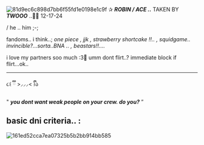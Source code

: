 ![81d9ec6c898d7bb6f55fd1e0198e1c9f](https://github.com/user-attachments/assets/72f82ca8-a9ba-4677-afb8-6e5596be79e5)
✰           ***ROBIN / ACE ..***
TAKEN BY ***TWOOO*** ..🩷🩷 12-17-24
  
  / he .. him ;-;


fandoms.. i think..; 
*one piece , jjk , strawberry shortcake !!.. , squidgame.. invincible?...sorta..BNA .. , beastars!!....*

i love my partners soo much :3🌸
umm dont flirt..? immediate block if flirt...ok..

----- 
૮꒰ ྀི >⸝⸝⸝< ྀི꒱ა

" ***you dont want weak people on your crew. do you?*** ”

basic dni criteria.. : 
-----
![161ed52cca7ea07325b5b2bb914bb585](https://github.com/user-attachments/assets/23160975-57f2-4964-a4ce-23090b69f1b0)
